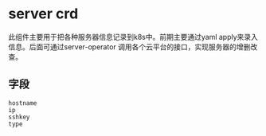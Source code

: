 # server crd

此组件主要用于把各种服务器信息记录到k8s中。前期主要通过yaml apply来录入信息。后面可通过server-operator 调用各个云平台的接口，实现服务器的增删改查。


## 字段
```
hostname
ip
sshkey
type
```